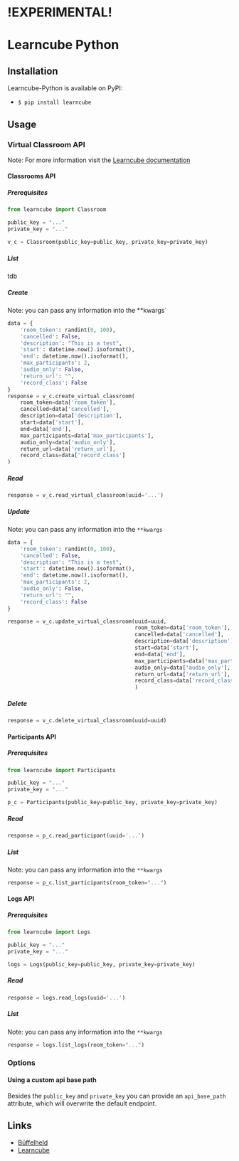# !EXPERIMENTAL!
# Learncube Python
## Installation
Learncube-Python is available on PyPI:
* ``$ pip install learncube``
## Usage
### Virtual Classroom API
Note: For more information visit the [Learncube documentation](https://app.learncube.com/api/virtual-classroom/docs/#api-tab-1)
#### Classrooms API
##### Prerequisites
```python
from learncube import Classroom

public_key = "..."
private_key = "..."

v_c = Classroom(public_key=public_key, private_key=private_key)
```
##### List
tdb
##### Create
Note: you can pass any information into the **kwargs`
```python
data = {
    'room_token': randint(0, 100),
    'cancelled': False,
    'description': "This is a test",
    'start': datetime.now().isoformat(),
    'end': datetime.now().isoformat(),
    'max_participants': 2,
    'audio_only': False,
    'return_url': "",
    'record_class': False
}
response = v_c.create_virtual_classroom(
    room_token=data['room_token'],
    cancelled=data['cancelled'],
    description=data['description'],
    start=data['start'],
    end=data['end'],
    max_participants=data['max_participants'],
    audio_only=data['audio_only'],
    return_url=data['return_url'],
    record_class=data['record_class']
)
```
##### Read
```python
response = v_c.read_virtual_classroom(uuid='...')
```
##### Update
Note: you can pass any information into the `**kwargs`
```python
data = {
    'room_token': randint(0, 100),
    'cancelled': False,
    'description': "This is a test",
    'start': datetime.now().isoformat(),
    'end': datetime.now().isoformat(),
    'max_participants': 2,
    'audio_only': False,
    'return_url': "",
    'record_class': False
}

response = v_c.update_virtual_classroom(uuid=uuid,
                                        room_token=data['room_token'],
                                        cancelled=data['cancelled'],
                                        description=data['description'],
                                        start=data['start'],
                                        end=data['end'],
                                        max_participants=data['max_participants'],
                                        audio_only=data['audio_only'],
                                        return_url=data['return_url'],
                                        record_class=data['record_class']
                                        )
```
##### Delete
```python
response = v_c.delete_virtual_classroom(uuid=uuid)
```
#### Participants API
##### Prerequisites
```python
from learncube import Participants

public_key = "..."
private_key = "..."

p_c = Participants(public_key=public_key, private_key=private_key)
```
##### Read
```python
response = p_c.read_participant(uuid='...')
```
##### List
Note: you can pass any information into the `**kwargs`
```python
response = p_c.list_participants(room_token="...")
```
#### Logs API
##### Prerequisites
```python
from learncube import Logs

public_key = "..."
private_key = "..."

logs = Logs(public_key=public_key, private_key=private_key)
```
##### Read
```python
response = logs.read_logs(uuid='...')
```
##### List
Note: you can pass any information into the `**kwargs`
```python
response = logs.list_logs(room_token="...")
```
### Options
#### Using a custom api base path
Besides the `public_key` and `private_key` you can provide an `api_base_path`
attribute, which will overwrite the default endpoint. 
## Links
* [Büffelheld](https://bueffelheld.de/)
* [Learncube](https://www.learncube.com/)